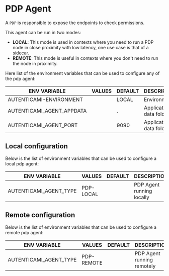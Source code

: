# PDP Agent

A `PDP` is responsible to expose the endpoints to check permissions.

This agent can be run in two modes:

- **LOCAL**: This mode is used in contexts where you need to run a PDP node in close proximity with low latency, one use case is that of a sidecar.
- **REMOTE**: This mode is useful in contexts where you don't need to run the node in proximity.

Here list of the environment variables that can be used to configure any of the pdp agent:

| ENV VARIABLE              | VALUES    | DEFAULT | DESCRIPTION               |
|---------------------------|-----------|---------|---------------------------|
| AUTENTICAMI-ENVIRONMENT   |           | LOCAL   | Environment               |
| AUTENTICAMI_AGENT_APPDATA |           | .       | Application data folder   |
| AUTENTICAMI_AGENT_PORT    |           | 9090    | Application data folder   |

## Local configuration

Below is the list of environment variables that can be used to configure a local pdp agent:

| ENV VARIABLE              | VALUES    | DEFAULT | DESCRIPTION               |
|---------------------------|-----------|---------|---------------------------|
| AUTENTICAMI_AGENT_TYPE    | PDP-LOCAL |         | PDP Agent running locally |

## Remote configuration

Below is the list of environment variables that can be used to configure a remote pdp agent:

| ENV VARIABLE              | VALUES     | DEFAULT | DESCRIPTION                |
|---------------------------|------------|---------|----------------------------|
| AUTENTICAMI_AGENT_TYPE    | PDP-REMOTE |         | PDP Agent running remotely |
